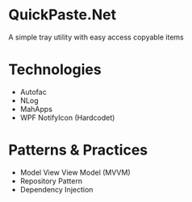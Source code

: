 # QuickPaste.Net
A simple tray utility with easy access copyable items

# Technologies
* Autofac
* NLog
* MahApps
* WPF NotifyIcon (Hardcodet)

# Patterns & Practices
* Model View View Model (MVVM)
* Repository Pattern
* Dependency Injection
